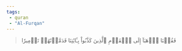```yaml
---
tags: 
 - quran 
 - "Al-Furqan"
---
```


> فَقُلۡنَا ٱذۡهَبَآ إِلَى ٱلۡقَوۡمِ ٱلَّذِينَ كَذَّبُواْ بِـَٔايَٰتِنَا فَدَمَّرۡنَٰهُمۡ تَدۡمِيرٗا
